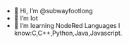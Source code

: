 - 👋 Hi, I’m @subwayfootlong
- 👀 I’m Iot
- 🌱 I’m learning NodeRed
Languages I know:C,C++,Python,Java,Javascript.

<!---
subwayfootlong/subwayfootlong is a ✨ special ✨ repository because its `README.md` (this file) appears on your GitHub profile.
You can click the Preview link to take a look at your changes.
--->
